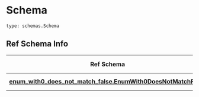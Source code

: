 # Schema
```
type: schemas.Schema
```

## Ref Schema Info
Ref Schema | Input Type | Output Type
---------- | ---------- | -----------
[**enum_with0_does_not_match_false.EnumWith0DoesNotMatchFalse**](../../../../../../../components/schema/enum_with0_does_not_match_false.md) | float, int | float, int
